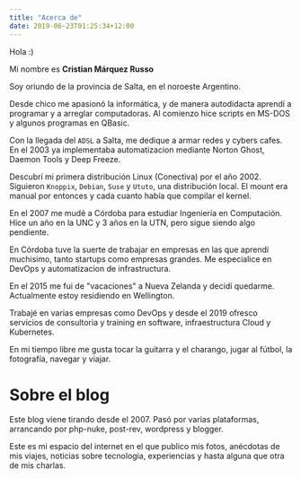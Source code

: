 ```yaml
---
title: "Acerca de"
date: 2019-06-23T01:25:34+12:00
---
```

Hola :)

Mi nombre es **Cristian Márquez Russo**

Soy oriundo de la provincia de Salta, en el noroeste Argentino.

Desde chico me apasionó la informática, y de manera autodidacta aprendí a programar y a arreglar computadoras. Al comienzo hice scripts en MS-DOS y algunos programas en QBasic.

Con la llegada del `ADSL` a Salta, me dedique a armar redes y cybers cafes. En el 2003 ya implementaba automatizacion mediante Norton Ghost, Daemon Tools y Deep Freeze.

Descubrí mi primera distribución Linux (Conectiva) por el año 2002. Siguieron `Knoppix`, `Debian`, `Suse` y `Ututo`, una distribución local. El mount era manual por entonces y cada cuanto había que compilar el kernel.

En el 2007 me mudé a Córdoba para estudiar Ingeniería en Computación. Hice un año en la UNC y 3 años en la UTN, pero sigue siendo algo pendiente.

En Córdoba tuve la suerte de trabajar en empresas en las que aprendí muchisimo, tanto startups como empresas grandes. Me especialice en DevOps y automatizacion de infrastructura.

En el 2015 me fui de "vacaciones" a Nueva Zelanda y decidí quedarme. Actualmente estoy residiendo en Wellington.

Trabajé en varias empresas como DevOps y desde el 2019 ofresco servicios de consultoria y training en software, infraestructura Cloud y Kubernetes.

En mi tiempo libre me gusta tocar la guitarra y el charango, jugar al fútbol, la fotografía, navegar y viajar.

# Sobre el blog

Este blog viene tirando desde el 2007. Pasó por varias plataformas, arrancando por php-nuke, post-rev,  wordpress y blogger.

Este es mi espacio del internet en el que publico mis fotos, anécdotas de mis viajes, noticias sobre tecnologia, experiencias y hasta alguna que otra de mis charlas.